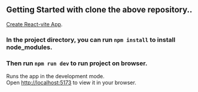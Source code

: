 ## Getting Started with clone the above repository..
[Create React-vite App](https://vitejs.dev/guide/).

### In the project directory, you can run `npm install` to install node_modules.
### Then run `npm run dev` to run project on browser.
Runs the app in the development mode.\
Open [http://localhost:5173](http://localhost:5173) to view it in your browser.
